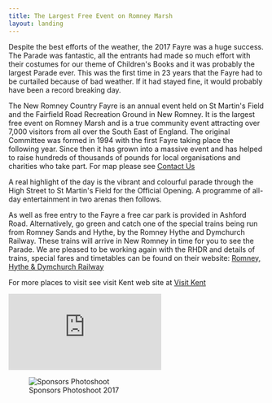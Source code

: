 ```yaml
---
title: The Largest Free Event on Romney Marsh
layout: landing
---
```


<div class="row">
  <div class="col-xs-12 col-md-6">
    <p>Despite the best efforts of the weather, the 2017 Fayre was a huge success.  The Parade was fantastic, all the entrants had made so much effort with their costumes for our theme of Children's Books and it was probably the largest Parade ever.  This was the first time in 23 years that the Fayre had to be curtailed because of bad weather. If it had stayed fine, it would probably have been a record breaking day.</p>
    <p>The New Romney Country Fayre is an annual event held on St Martin's Field and the Fairfield Road Recreation Ground in New Romney. It is the largest free event on Romney Marsh and is a true community event attracting over 7,000 visitors from all over the South East of England. The original Committee was formed in 1994 with the first Fayre taking place the following year. Since then it has grown into a massive event and has helped to raise hundreds of thousands of pounds for local organisations and charities who take part. For map please see <a href="/contact/">Contact Us</a></p>
    <p>A real highlight of the day is the vibrant and colourful parade through the High Street to St Martin's Field for the Official Opening. A programme of all-day entertainment in two arenas then follows.</p>
    <p>As well as free entry to the Fayre a free car park is provided in Ashford Road. Alternatively, go green and catch one of the special trains being run from Romney Sands and Hythe, by the Romney Hythe and Dymchurch Railway. These trains will arrive in New Romney in time for you to see the Parade.  We are pleased to be working again with the RHDR and details of trains, special fares and timetables can be found on their website: <a href="http://www.rhdr.org.uk">Romney, Hythe &amp; Dymchurch Railway</a></p>
    <p>For more places to visit see visit Kent web site at <a href="https://www.visitkent.co.uk">Visit Kent</a></p>
  </div>
  <div class="col-xs-12 col-md-6">
    <div class="embed-responsive embed-responsive-16by9">
      <iframe allowfullscreen="" frameborder="0" src="https://www.youtube.com/embed/dRjTIJevMX0?rel=0&amp;showinfo=0&amp;autohide=1"></iframe>
    </div>
    <figure>
      <img src="{{ site.baseurl }}/assets/images/2017-photoshoot.jpg" alt="Sponsors Photoshoot" class="img-responsive">
      <figcaption>
        Sponsors Photoshoot 2017
      </figcaption>
    </figure>
  </div>
</div>
